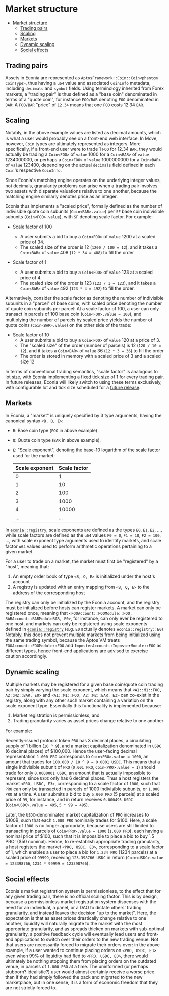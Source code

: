 # Market structure

- [Market structure](#market-structure)
  - [Trading pairs](#trading-pairs)
  - [Scaling](#scaling)
  - [Markets](#markets)
  - [Dynamic scaling](#dynamic-scaling)
  - [Social effects](#social-effects)

## Trading pairs

Assets in Econia are represented as `AptosFramework::Coin::Coin<phantom CoinType>`, thus having a `u64` value and associated `CoinInfo` metadata, including `decimals` and `symbol` fields.
Using terminology inherited from Forex markets, a "trading pair" is thus defined as a "base coin" denominated in terms of a "quote coin", for instance `FOO/BAR` denoting `FOO` denominated in `BAR`:
A `FOO/BAR` "price" of `12.34` means that one `FOO` costs 12.34 `BAR`.

## Scaling

Notably, in the above example values are listed as decimal amounts, which is what a user would probably see on a front-end web interface.
In Move, however, `Coin` types are ultimately represented as integers.
More specifically, if a front-end user were to trade 1 `FOO` for 12.34 `BAR`, they would actually be trading a `Coin<FOO>` of `value` 1000 for a `Coin<BAR>` of `value` 1234000000, or perhaps a `Coin<FOO>` of `value` 1000000000 for a `Coin<BAR>` of `value` 123400, depending on the actual `decimals` field defined in each `Coin`'s respective `CoinInfo`.

Since Econia's matching engine operates on the underlying integer values, not decimals, granularity problems can arise when a trading pair involves two assets with disparate valuations relative to one another, because the matching engine similarly denotes price as an integer.

Econia thus implements a "scaled price", formally defined as the number of indivisible quote coin subunits (`Coin<BAR>.value`) per `SF` base coin indivisible subunits (`Coin<FOO>.value`), with `SF` denoting scale factor.
For example:

* Scale factor of 100
    * A user submits a bid to buy a `Coin<FOO>` of `value` 1200 at a scaled price of 34.
    * The scaled size of the order is 12 (`1200 / 100 = 12`), and it takes a `Coin<BAR>` of `value` 408 (`12 * 34 = 408`) to fill the order

* Scale factor of 1
    * A user submits a bid to buy a `Coin<FOO>` of `value` 123 at a scaled price of 4.
    * The scaled size of the order is 123 (`123 / 1 = 123`), and it takes a `Coin<BAR>` of `value` 492 (`123 * 4 = 492`) to fill the order.

Alternatively, consider the scale factor as denoting the number of indivisible subunits in a "parcel" of base coins, with scaled price denoting the number of quote coin subunits per parcel:
At a scale factor of 100, a user can only transact in parcels of 100 base coin (`Coin<FOO>.value = 100`), and multiplying the number of parcels by scaled price yields the number of quote coins (`Coin<BAR>.value`) on the other side of the trade:

* Scale factor of 10
    * A user submits a bid to buy a `Coin<FOO>` of `value` 120 at a price of 3.
    * The "scaled size" of the order (number of parcels) is 12 (`120 / 10 = 12`), and it takes a `Coin<BAR>` of `value` 36 (`12 * 3 = 36`) to fill the order
    * The order is stored in memory with a scaled price of 3 and a scaled size 12

In terms of conventional trading semantics, "scale factor" is analogous to lot size, with Econia implementing a fixed tick size of 1 for every trading pair.
In future releases, Econia will likely switch to using these terms exclusively, with configurable lot and tick size scheduled for a [future release](https://github.com/econia-labs/econia/issues/10#issuecomment-1201406918).

## Markets

In Econia, a "market" is uniquely specified by 3 type arguments, having the canonical syntax `<B, Q, E>`:

* `B`: Base coin type (`FOO` in above example)
* `Q`: Quote coin type (`BAR` in above example),
* `E`: "Scale exponent", denoting the base-10 logarithm of the scale factor used for the market:

    | Scale exponent | Scale factor |
    |-|-|
    | 0 | 1 |
    | 1 | 10 |
    | 2 | 100 |
    | 3 | 1000 |
    | 4 | 10000 |
    | ... | ... |

In [`econia::registry`](../../../src/move/econia/sources/registry.move), scale exponents are defined as the types `E0`, `E1`, `E2`, ..., while scale factors are defined as the `u64` values `F0 = 0`, `F1 = 10`, `F2 = 100`, ..., with scale exponent type arguments used to identify markets, and scale factor `u64` values used to perform arithmetic operations pertaining to a given market.

For a user to trade on a market, the market must first be "registered" by a "host", meaning that:

1. An empty order book of type `<B, Q, E>` is initialized under the host's account
2. A registry is updated with an entry mapping from `<B, Q, E>` to the address of the corresponding host

The registry can only be initialized by the Econia account, and the registry must be initialized before hosts can register markets.
A market can only be registered once, meaning that `<FOOAccount::FOOModule::FOO, BARAccount::BARModuleBAR, E0>`, for instance, can only ever be registered to one host, and markets can only be registered using scale exponents defined in [`econia::registry`](../../../src/move/econia/sources/registry.move) (e.g. `E0` actually denotes `econia::registry::E0`)
Notably, this does not prevent multiple markets from being initialized using the same trading symbol, because the Aptos VM treats `FOOAccount::FOOModule::FOO` and `ImposterAccount::ImposterModule::FOO` as different types, hence front-end applications are advised to exercise caution accordingly.

## Dynamic scaling

Multiple markets may be registered for a given base coin/quote coin trading pair by simply varying the scale exponent, which means that `<A1::M1::FOO, A2::M2::BAR, E0>` and `<A1::M1::FOO, A2::M2::BAR, E3>` can co-exist in the registry, along with any other such market containing a variation on the scale exponent type.
Essentially this functionality is implemented because:

1. Market registration is permissionless, and
1. Trading granularity varies as asset prices change relative to one another

For example:

Recently-issued protocol token `PRO` has 3 decimal places, a circulating supply of 1 billion (`10 ^ 9`), and a market capitalization denominated in `USDC` (6 decimal places) of $100,000.
Hence the user-facing decimal representation `1.000 PRO` corresponds to `Coin<PRO>.value = 1000`, an amount that trades for `100,000 / 10 ^ 9 = 0.0001 USDC`.
This means that a single indivisible subunit of `PRO` (`0.001 PRO`, `Coin<PRO>.value = 1`) should trade for only `0.0000001 USDC`, an amount that is actually impossible to represent, since `USDC` only has 6 decimal places.
Thus a host registers the market `<PRO, USDC, E3>`, corresponding to a scale factor of `1000`, such that `PRO` can only be transacted in parcels of 1000 indivisible subunits, or `1.000 PRO` at a time.
A user submits a bid to buy `5.000 PRO` (5 parcels) at a scaled price of `99`, for instance, and in return receives `0.000495 USDC` (`Coin<USDC>.value = 495`, `5 * 99 = 495`).

Later, the `USDC`-denominated market capitalization of `PRO` increases to $100B, such that each `1.000 PRO` nominally trades for $100.
Here, a scale factor of `1000` is no longer appropriate, because users are still limited to transacting in parcels of `Coin<PRO>.value = 1000` (`1.000 PRO`), each having a nominal price of $100, such that it is impossible to place a bid to buy `.5 PRO` ($50 nominal).
Hence, to re-establish appropriate trading granularity, a host registers the market `<PRO, USDC, E0>`, corresponding to a scale factor of 1, which enables a user to place a bid for `1.234 PRO` (1234 parcels) at a scaled price of `99999`, receiving `123.398766 USDC` in return (`Coin<USDC>.value = 123398766`, `1234 * 99999 = 123398766`).

## Social effects

Econia's market registration system is permissionless, to the effect that for any given trading pair, there is no official scaling factor.
This is by design, because a permissionless market registration system dispenses with the need for an individual, a panel, or a DAO to dictate others' trading granularity, and instead leaves the decision "up to the market".
Here, the expectation is that as asset prices drastically change relative to one another, liquidity will naturally migrate to the market with the most appropriate granularity, and as spreads thicken on markets with sub-optimal granularity, a positive feedback cycle will eventually lead users and front-end applications to switch over their orders to the new trading venue.
Not that users are necessarily forced to migrate their orders over:
in the above example, if a user wanted to continue placing orders on `<PRO, USDC, E3>` even when 99% of liquidity had fled to `<PRO, USDC, E0>`, there would ultimately be nothing stopping them from placing orders on the outdated venue, in parcels of `1.000 PRO` at a time.
The uninformed (or perhaps stubborn? idealistic?) user would almost certainly receive a worse price than if they had simply followed the pack and migrated to the new marketplace, but in one sense, it is a form of economic freedom that they are not strictly forced to.